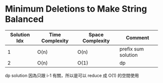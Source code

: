 # Minimum Deletions to Make String Balanced

| Solution Idx | Time Complexity | Space Complexity | Comment             |
| ------------ | --------------- | ---------------- | ------------------- |
| 1            | O(n)            | O(n)             | prefix sum solution |
| 2            | O(n)            | O(1)             | dp                  |

dp solution 因為只跟 i-1 有關，所以是可以 reduce 成 O(1) 的空間使用

